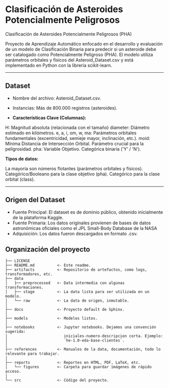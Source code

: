 # Clasificación de Asteroides Potencialmente Peligrosos


Clasificación de Asteroides Potencialmente Peligrosos (PHA)

Proyecto de Aprendizaje Automático enfocado en el desarrollo y evaluación de un modelo de Clasificación Binaria para predecir si un asteroide debe ser catalogado como Potencialmente Peligroso (PHA). El modelo utiliza parámetros orbitales y físicos del Asteroid_Dataset.csv y está implementado en Python con la librería scikit-learn.

---
## Dataset
* Nombre del archivo: Asteroid_Dataset.csv.

* Instancias: Más de 800.000 registros (asteroides).

* **Características Clave (Columnas):**

H: Magnitud absoluta (relacionada con el tamaño)
diameter: Diámetro estimado en kilómetros.
e, a, i, om, w, ma: Parámetros orbitales fundamentales (excentricidad, semieje mayor, inclinación, etc.).
moid: Mínima Distancia de Intersección Orbital. Parámetro crucial para la peligrosidad.
pha: Variable Objetivo. Categórica binaria ('Y' / 'N').

**Tipos de datos:**

La mayoría son números flotantes (parámetros orbitales y físicos).
Categórico/Booleano para la clase objetivo (pha).
Categórico para la clase orbital (class).

---
## Origen del Dataset

* Fuente Principal: El dataset es de dominio público, obtenido inicialmente de la plataforma Kaggle.
* Fuente Primaria: Los datos originales provienen de bases de datos astronómicas oficiales como el JPL Small-Body Database de la NASA 
* Adquisición: Los datos fueron descargados en formato .csv.

Organización del proyecto
------------

    ├── LICENSE
    ├── README.md          <- Este readme.
    ├── artifacts          <- Repositorio de artefactos, como logs, transformadores, etc.
    ├── data
    │   ├── preprocessed   <- Data intermedia con algunas transformaciones.
    │   ├── stage          <- La data lista para ser utilizada en un modelo.
    │   └── raw            <- La data de origen, inmutable.
    │
    ├── docs               <- Proyecto default de Sphinx.
    │
    ├── models             <- Modelos listos.
    │
    ├── notebooks          <- Jupyter notebooks. Dejamos una convención sugerida:
    │                         iniciales-numero-descripcion corta. Ejemplo:
    │                         `he-1.0-eda-base-clientes`.
    │
    ├── references         <- Manuales de la data, documentación, todo lo relevante para trabajar.
    │
    ├── reports            <- Reportes en HTML, PDF, LaTeX, etc.
    │   └── figures        <- Carpeta para guardar imágenes de rápido acceso.
    │
    └── src                <- Código del proyecto.
    
    


